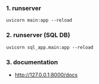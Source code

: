 ### 1. runserver
```
uvicorn main:app --reload
```

### 2. runserver (SQL DB)
```commandline
uvicorn sql_app.main:app --reload
```

### 3. documentation
- http://127.0.0.1:8000/docs

